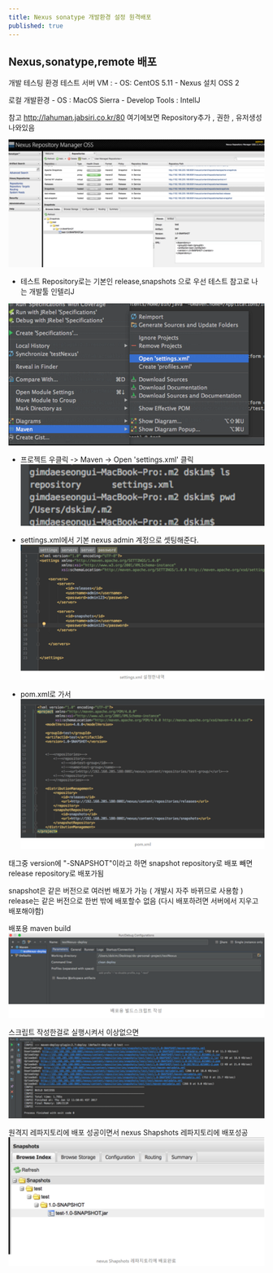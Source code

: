 ```yaml
---
title: Nexus sonatype 개발환경 설정 원격배포
published: true
---
```



## Nexus,sonatype,remote 배포

개발 테스팅 환경 테스트 서버 VM : - OS: CentOS 5.11 - Nexus 설치 OSS 2

로컬 개발환경 - OS : MacOS Sierra - Develop Tools : IntellJ

참고 http://lahuman.jabsiri.co.kr/80 여기에보면 Repository추가 , 권한 , 유저생성 나와있음

![](/assets/imgs/2017/04/19/201704191254.png)

- 테스트 Repository로는 기본인 release,snapshots 으로 우선 테스트
참고로 나는 개발툴 인텔리J 

![](/assets/imgs/2017/04/19/201704191255.png)


- 프로젝트 우클릭 -> Maven -> Open 'settings.xml' 클릭
![](/assets/imgs/2017/04/19/201704191256.png)

- settings.xml에서 기본 nexus admin 계정으로 셋팅해준다.
![](/assets/imgs/2017/04/19/201704191257.png)


- pom.xml로 가서
![](/assets/imgs/2017/04/19/201704191258.png)

태그중 version에 "-SNAPSHOT"이라고 하면 snapshot repository로 배포 빼면 release repository로 배포가됨

snapshot은 같은 버전으로 여러번 배포가 가능 ( 개발시 자주 바뀌므로 사용함 ) release는 같은 버전으로 한번 밖에 배포할수 없음 (다시 배포하려면 서버에서 지우고 배포해야함)

배포용 maven build 
![](/assets/imgs/2017/04/19/201704191257_2.png)

스크립트 작성한걸로 실행시켜서 이상없으면 
![](/assets/imgs/2017/04/19/201704191258_2.png)

원격지 레파지토리에 배포 성공이면서 nexus Shapshots 레파지토리에 배포성공
![](/assets/imgs/2017/04/19/201704191259.png)
